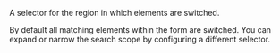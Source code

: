 A selector for the region in which elements are switched.

By default all matching elements within the form are switched. You can expand or narrow the search scope by configuring a different selector.